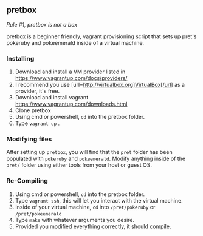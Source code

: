## pretbox
*Rule #1, pretbox is not a box*

pretbox is a beginner friendly, vagrant provisioning script that sets up pret's pokeruby and pokeemerald inside of a virtual machine.

### Installing

1. Download and install a VM provider listed in https://www.vagrantup.com/docs/providers/
2. I recommend you use [url=http://virtualbox.org]VirtualBox[/url] as a provider, it's free.
3. Download and install vagrant https://www.vagrantup.com/downloads.html
4. Clone pretbox
5. Using cmd or powershell, ``cd`` into the pretbox folder.
6. Type ``vagrant up`` .

### Modifying files
After setting up ``pretbox``, you will find that the ``pret`` folder has been populated with ``pokeruby`` and ``pokeemerald``. Modify anything inside of the ``pret/`` folder using either tools from your host or guest OS.

### Re-Compiling
1. Using cmd or powershell, ``cd`` into the pretbox folder.
2. Type ``vagrant ssh``, this will let you interact with the virtual machine.
3. Inside of your virtual machine, ``cd`` into ``/pret/pokeruby`` or ``/pret/pokeemerald``
4. Type ``make`` with whatever arguments you desire.
5. Provided you modified everything correctly, it should compile.
